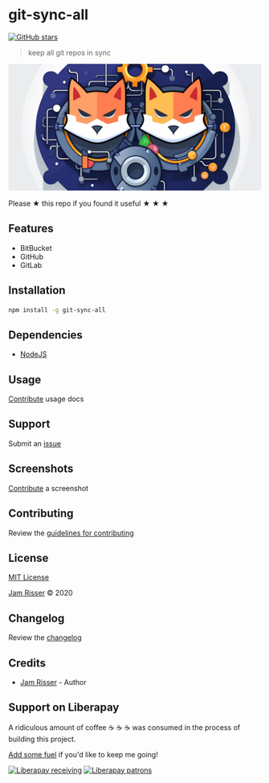 # git-sync-all

[![GitHub stars](https://img.shields.io/github/stars/codejamninja/git-sync-all.svg?style=social&label=Stars)](https://github.com/codejamninja/git-sync-all)

> keep all git repos in sync

![](assets/git-sync-all.png)

Please ★ this repo if you found it useful ★ ★ ★

## Features

- BitBucket
- GitHub
- GitLab

## Installation

```sh
npm install -g git-sync-all
```

## Dependencies

- [NodeJS](https://nodejs.org)

## Usage

[Contribute](https://github.com/codejamninja/git-sync-all/blob/master/CONTRIBUTING.md) usage docs

## Support

Submit an [issue](https://github.com/codejamninja/git-sync-all/issues/new)

## Screenshots

[Contribute](https://github.com/codejamninja/git-sync-all/blob/master/CONTRIBUTING.md) a screenshot

## Contributing

Review the [guidelines for contributing](https://github.com/codejamninja/git-sync-all/blob/master/CONTRIBUTING.md)

## License

[MIT License](https://github.com/codejamninja/git-sync-all/blob/master/LICENSE)

[Jam Risser](https://codejam.ninja) © 2020

## Changelog

Review the [changelog](https://github.com/codejamninja/git-sync-all/blob/master/CHANGELOG.md)

## Credits

- [Jam Risser](https://codejam.ninja) - Author

## Support on Liberapay

A ridiculous amount of coffee ☕ ☕ ☕ was consumed in the process of building this project.

[Add some fuel](https://liberapay.com/codejamninja/donate) if you'd like to keep me going!

[![Liberapay receiving](https://img.shields.io/liberapay/receives/codejamninja.svg?style=flat-square)](https://liberapay.com/codejamninja/donate)
[![Liberapay patrons](https://img.shields.io/liberapay/patrons/codejamninja.svg?style=flat-square)](https://liberapay.com/codejamninja/donate)
